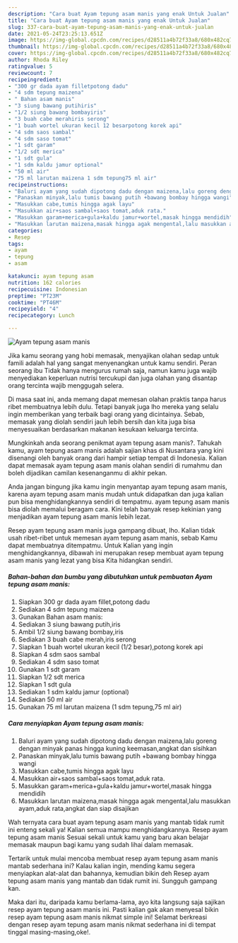 ```yaml
---
description: "Cara buat Ayam tepung asam manis yang enak Untuk Jualan"
title: "Cara buat Ayam tepung asam manis yang enak Untuk Jualan"
slug: 337-cara-buat-ayam-tepung-asam-manis-yang-enak-untuk-jualan
date: 2021-05-24T23:25:13.651Z
image: https://img-global.cpcdn.com/recipes/d28511a4b72f33a8/680x482cq70/ayam-tepung-asam-manis-foto-resep-utama.jpg
thumbnail: https://img-global.cpcdn.com/recipes/d28511a4b72f33a8/680x482cq70/ayam-tepung-asam-manis-foto-resep-utama.jpg
cover: https://img-global.cpcdn.com/recipes/d28511a4b72f33a8/680x482cq70/ayam-tepung-asam-manis-foto-resep-utama.jpg
author: Rhoda Riley
ratingvalue: 5
reviewcount: 7
recipeingredient:
- "300 gr dada ayam filletpotong dadu"
- "4 sdm tepung maizena"
- " Bahan asam manis"
- "3 siung bawang putihiris"
- "1/2 siung bawang bombayiris"
- "3 buah cabe merahiris serong"
- "1 buah wortel ukuran kecil 12 besarpotong korek api"
- "4 sdm saos sambal"
- "4 sdm saso tomat"
- "1 sdt garam"
- "1/2 sdt merica"
- "1 sdt gula"
- "1 sdm kaldu jamur optional"
- "50 ml air"
- "75 ml larutan maizena 1 sdm tepung75 ml air"
recipeinstructions:
- "Baluri ayam yang sudah dipotong dadu dengan maizena,lalu goreng dengan minyak panas hingga kuning keemasan,angkat dan sisihkan"
- "Panaskan minyak,lalu tumis bawang putih +bawang bombay hingga wangi"
- "Masukkan cabe,tumis hingga agak layu"
- "Masukkan air+saos sambal+saos tomat,aduk rata."
- "Masukkan garam+merica+gula+kaldu jamur+wortel,masak hingga mendidih"
- "Masukkan larutan maizena,masak hingga agak mengental,lalu masukkan ayam,aduk rata,angkat dan siap disajikan"
categories:
- Resep
tags:
- ayam
- tepung
- asam

katakunci: ayam tepung asam 
nutrition: 162 calories
recipecuisine: Indonesian
preptime: "PT23M"
cooktime: "PT46M"
recipeyield: "4"
recipecategory: Lunch

---
```



![Ayam tepung asam manis](https://img-global.cpcdn.com/recipes/d28511a4b72f33a8/680x482cq70/ayam-tepung-asam-manis-foto-resep-utama.jpg)

Jika kamu seorang yang hobi memasak, menyajikan olahan sedap untuk famili adalah hal yang sangat menyenangkan untuk kamu sendiri. Peran seorang ibu Tidak hanya mengurus rumah saja, namun kamu juga wajib menyediakan keperluan nutrisi tercukupi dan juga olahan yang disantap orang tercinta wajib menggugah selera.

Di masa  saat ini, anda memang dapat memesan olahan praktis tanpa harus ribet membuatnya lebih dulu. Tetapi banyak juga lho mereka yang selalu ingin memberikan yang terbaik bagi orang yang dicintainya. Sebab, memasak yang diolah sendiri jauh lebih bersih dan kita juga bisa menyesuaikan berdasarkan makanan kesukaan keluarga tercinta. 



Mungkinkah anda seorang penikmat ayam tepung asam manis?. Tahukah kamu, ayam tepung asam manis adalah sajian khas di Nusantara yang kini disenangi oleh banyak orang dari hampir setiap tempat di Indonesia. Kalian dapat memasak ayam tepung asam manis olahan sendiri di rumahmu dan boleh dijadikan camilan kesenanganmu di akhir pekan.

Anda jangan bingung jika kamu ingin menyantap ayam tepung asam manis, karena ayam tepung asam manis mudah untuk didapatkan dan juga kalian pun bisa menghidangkannya sendiri di tempatmu. ayam tepung asam manis bisa diolah memalui beragam cara. Kini telah banyak resep kekinian yang menjadikan ayam tepung asam manis lebih lezat.

Resep ayam tepung asam manis juga gampang dibuat, lho. Kalian tidak usah ribet-ribet untuk memesan ayam tepung asam manis, sebab Kamu dapat membuatnya ditempatmu. Untuk Kalian yang ingin menghidangkannya, dibawah ini merupakan resep membuat ayam tepung asam manis yang lezat yang bisa Kita hidangkan sendiri.

<!--inarticleads1-->

##### Bahan-bahan dan bumbu yang dibutuhkan untuk pembuatan Ayam tepung asam manis:

1. Siapkan 300 gr dada ayam fillet,potong dadu
1. Sediakan 4 sdm tepung maizena
1. Gunakan  Bahan asam manis:
1. Sediakan 3 siung bawang putih,iris
1. Ambil 1/2 siung bawang bombay,iris
1. Sediakan 3 buah cabe merah,iris serong
1. Siapkan 1 buah wortel ukuran kecil (1/2 besar),potong korek api
1. Siapkan 4 sdm saos sambal
1. Sediakan 4 sdm saso tomat
1. Gunakan 1 sdt garam
1. Siapkan 1/2 sdt merica
1. Siapkan 1 sdt gula
1. Sediakan 1 sdm kaldu jamur (optional)
1. Sediakan 50 ml air
1. Gunakan 75 ml larutan maizena (1 sdm tepung,75 ml air)




<!--inarticleads2-->

##### Cara menyiapkan Ayam tepung asam manis:

1. Baluri ayam yang sudah dipotong dadu dengan maizena,lalu goreng dengan minyak panas hingga kuning keemasan,angkat dan sisihkan
1. Panaskan minyak,lalu tumis bawang putih +bawang bombay hingga wangi
1. Masukkan cabe,tumis hingga agak layu
1. Masukkan air+saos sambal+saos tomat,aduk rata.
1. Masukkan garam+merica+gula+kaldu jamur+wortel,masak hingga mendidih
1. Masukkan larutan maizena,masak hingga agak mengental,lalu masukkan ayam,aduk rata,angkat dan siap disajikan




Wah ternyata cara buat ayam tepung asam manis yang mantab tidak rumit ini enteng sekali ya! Kalian semua mampu menghidangkannya. Resep ayam tepung asam manis Sesuai sekali untuk kamu yang baru akan belajar memasak maupun bagi kamu yang sudah lihai dalam memasak.

Tertarik untuk mulai mencoba membuat resep ayam tepung asam manis mantab sederhana ini? Kalau kalian ingin, mending kamu segera menyiapkan alat-alat dan bahannya, kemudian bikin deh Resep ayam tepung asam manis yang mantab dan tidak rumit ini. Sungguh gampang kan. 

Maka dari itu, daripada kamu berlama-lama, ayo kita langsung saja sajikan resep ayam tepung asam manis ini. Pasti kalian gak akan menyesal bikin resep ayam tepung asam manis nikmat simple ini! Selamat berkreasi dengan resep ayam tepung asam manis nikmat sederhana ini di tempat tinggal masing-masing,oke!.

